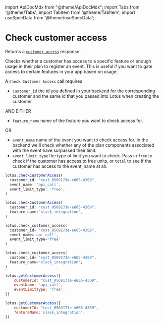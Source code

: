 import ApiDocMdx from "@theme/ApiDocMdx";
import Tabs from '@theme/Tabs';
import TabItem from '@theme/TabItem';
import useSpecData from '@theme/useSpecData';

# Check customer access

Returns a [`customer_access`](./customer-object#customer-access-response) response.

Checks whether a customer has access to a specific feature or enough usage in their plan to register an event. This is useful if you want to gate access to certain features in your app based on usage.

A `Check Customer Access` call requires

- `customer_id` the id you defined in your backend for the corresponding customer and the same id that you passed into Lotus when creating the customer

AND EITHER

- `feature_name` name of the feature you want to check access for.

OR

- `event_name` name of the event you want to check access for. In the backend we'll check whether any of the plan components associated with the event have surpassed their limit.
- `event_limit_type` the type of limit you want to check. Pass in `free` to check if the customer has access to free units, or `total` to see if the customer has access to the event_name at all.

<Tabs>
<TabItem value="js" label="Node">

```jsx
lotus.checkCustomerAccess(
  customer_id: "cust_0569173e-e665-4369",
  event_name: 'api_call',
  event_limit_type: 'free',
)

lotus.checkCustomerAccess(
  customer_id: "cust_0569173e-e665-4369",
  feature_name:'slack_integration',
)
```

</TabItem>
<TabItem value="py" label="Python">

```python
lotus.check_customer_access(
  customer_id= "cust_0569173e-e665-4369",
  event_name='api_call',
  event_limit_type='free'
)

lotus.check_customer_access(
  customer_id= "cust_0569173e-e665-4369",
  feature_name='slack_integration',
)
```

</TabItem>
<TabItem value="ts" label="Typescript">

```jsx
lotus.getCustomerAccess({
    customerId: "cust_0569173e-e665-4369",
    eventName: 'api_call',
    eventLimitType: 'free',
})

lotus.getCustomerAccess({
    customerId: "cust_0569173e-e665-4369",
    featureName:'slack_integration',
})
```

</TabItem>
</Tabs>
